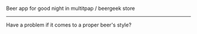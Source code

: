 Beer app for good night in multitpap / beergeek store

---

Have a problem if it comes to a proper beer's style?
